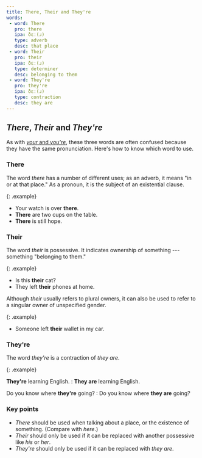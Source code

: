 ```yaml
---
title: There, Their and They're
words:
 - word: There
   pro: there
   ipa: ðɛː(ɹ)
   type: adverb
   desc: that place
 - word: Their
   pro: their
   ipa: ðɛː(ɹ)
   type: determiner
   desc: belonging to them
 - word: They're
   pro: they're
   ipa: ðɛː(ɹ)
   type: contraction
   desc: they are
---
```


## *There*, *Their* and *They're*

As with [*your* and *you're*](/your), these three words are often confused because they have the same pronunciation. Here's how to know which word to use.

### There

The word *there* has a number of different uses; as an adverb, it means "in or at that place." As a pronoun, it is the subject of an existential clause.

{: .example}

* Your watch is over **there**.
* **There** are two cups on the table.
* **There** is still hope.

### Their

The word *their* is possessive. It indicates ownership of something --- something "belonging to them."

{: .example}

* Is this **their** cat?
* They left **their** phones at home.

Although *their* usually refers to plural owners, it can also be used to refer to a singular owner of unspecified gender.

{: .example}

* Someone left **their** wallet in my car.

### They're

The word *they're* is a contraction of *they are*.

{: .example}

**They're** learning English.
:   **They are** learning English.

Do you know where **they're** going?
:   Do you know where **they are** going?

### Key points

* *There* should be used when talking about a place, or the existence of something. (Compare with *here*.)
* *Their* should only be used if it can be replaced with another possessive like *his* or *her*.
* *They're* should only be used if it can be replaced with *they are*.
